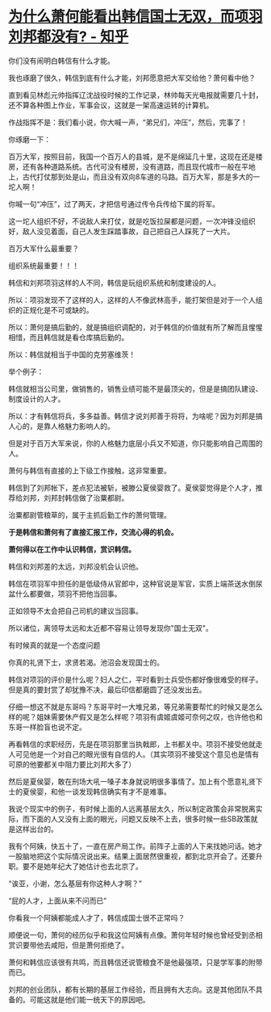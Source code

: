 # [为什么萧何能看出韩信国士无双，而项羽刘邦都没有? - 知乎](https://www.zhihu.com/question/329739810/answer/2192735230)

你们没有闹明白韩信有什么才能。

我也琢磨了很久，韩信到底有什么才能，刘邦愿意把大军交给他？萧何看中他？

直到看见林彪元帅指挥辽沈战役时候的工作记录，林帅每天光电报就需要几十封，还不算各种图上作业，军事会议，这就是一架高速运转的计算机。

作战指挥不是：我们看小说，你大喊一声，“弟兄们，冲压”，然后，完事了！

你琢磨一下：

百万大军，按照目前，我国一个百万人的县城，是不是绵延几十里，这现在还是楼房，还有各种道路系统。古代可没有楼房，没有道路，而且现代城市一般在平地上，古代打仗那到处是山，而且没有双向8车道的马路。百万大军，那是多大的一坨人啊！

你喊一句“冲压”，过了两天，才把信号通过传令兵传给下属的将军。

这一坨人组织不好，不说敌人来打仗，就是吃饭拉屎都是问题，一次冲锋没组织好，敌人没见着面，自己人发生踩踏事故，自己把自己人踩死了一大片。

百万大军什么最重要？

组织系统最重要！！！

韩信和刘邦项羽这样的人不同，韩信是玩组织系统和制度建设的人。

所以：项羽发现不了这样的人，这样的人不像武林高手，能打架但是对于一个人组织的正规化是不可或缺的。

所以：萧何是搞后勤的，就是搞组织调配的，对于韩信的价值就有所了解而且惺惺相惜，而且韩信就是看仓库搞后勤的。

所以：韩信就相当于中国的克劳塞维茨！

举个例子：

韩信就相当公司里，做销售的，销售业绩可能不是最顶尖的，但是是搞团队建设、制度设计的人才。

所以：才有韩信将兵，多多益善。韩信才说刘邦善于将将，为啥呢？因为刘邦是搞人心的，是靠人格魅力影响人的。

但是对于百万大军来说，你的人格魅力底层小兵又不知道，你只能影响自己周围的人。

萧何与韩信有直接的上下级工作接触，这非常重要。

韩信到了刘邦帐下，差点犯法被斩，被滕公夏侯婴救了。夏侯婴觉得是个人才，推荐给刘邦，刘邦封韩信做了治粟都尉。

治粟都尉管粮草的，属于主抓后勤工作的萧何管理。

**于是韩信和萧何有了直接汇报工作，交流心得的机会。**

**萧何得以在工作中认识韩信，赏识韩信。**

韩信和刘邦差的太远，刘邦没机会认识他。

韩信在项羽军中担任的是低级侍从官郎中，这种官说是军官，实质上端茶送水倒尿盆什么都要做，项羽不把他当回事。

正如领导不太会把自己司机的建议当回事。

所以诸位，离领导太远和太近都不容易让领导发现你"国士无双"。

有时候真的就是一个态度问题

你真的礼贤下士，求贤若渴。池沼会发现国士的。

韩信对项羽的评价是什么呢？妇人之仁，平时看到士兵受伤都好像很难受的样子。但是真的要封赏了却犹豫不决，最后印信都磨圆了还没发出去。

仔细一想这不就是东哥吗？东哥平时一大堆兄弟，等兄弟需要帮忙的时候又是怎么样的呢？姐妹需要休产假又是怎么样呢？项羽有虞姬虞姬可奈何之叹，也许他也和东哥一样脸盲也说不定。

再看韩信的求职经历，先是在项羽那里当执戟郎，上书都关中。项羽不接受他就走人可见他是一个对自己的眼光很有自信的人。（其实项羽不接受这个意见也是情有可原的他要都关中阻力要比刘邦大多了）

然后是夏侯婴，敢在刑场大吼一嗓子本身就说明很多事情了。加上有个愿意礼贤下士的夏侯婴，和他一谈发现韩信确实有才不是难事。

我说个现实中的例子，有时候上面的人远离基层太久，所以制定政策会非常脱离实际，而下面的人又没有上面的眼光，问题又反映不上去，很多时候一些SB政策就是这样出台的。

我有个阿姨，快五十了，一直在房产局工作。前阵子上面的人下来找她问话。她才一股脑地把这个实际情况说出来。结果上面居然很重视，都到北京开会了。还要升职。要不是她年纪大了她估计也去北京了。

“诶亚，小谢，怎么基层有你这种人才啊？”

“屁的人才，上面从来不问而已”

你看我一个阿姨都能成人才了，韩信成国士很不正常吗？

顺便说一句，萧何的经历似乎和我这位阿姨有点像。萧何年轻时候也曾经受到丞相赏识要带他去咸阳，但是萧何拒绝了。

萧何和韩信应该很有共鸣，而且韩信还说管粮食不是他最强项，只是学军事的附带而已。

刘邦的创业团队，都有长期的基层工作经验，而且拥有大志向。这是其他团队不具备的。可能这就是他们能一统天下的原因吧。
